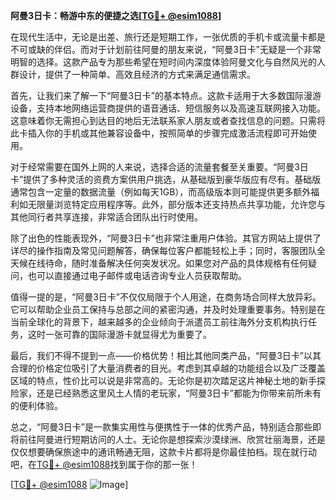 **阿曼3日卡：畅游中东的便捷之选[[TG💪+ @esim1088](https://t.me/s/esim1088)]**

在现代生活中，无论是出差、旅行还是短期工作，一张优质的手机卡或流量卡都是不可或缺的伴侣。而对于计划前往阿曼的朋友来说，“阿曼3日卡”无疑是一个非常明智的选择。这款产品专为那些希望在短时间内深度体验阿曼文化与自然风光的人群设计，提供了一种简单、高效且经济的方式来满足通信需求。

首先，让我们来了解一下“阿曼3日卡”的基本特点。这款卡适用于大多数国际漫游设备，支持本地网络运营商提供的语音通话、短信服务以及高速互联网接入功能。这意味着你无需担心到达目的地后无法联系家人朋友或者查找信息的问题。只需将此卡插入你的手机或其他兼容设备中，按照简单的步骤完成激活流程即可开始使用。

对于经常需要在国外上网的人来说，选择合适的流量套餐至关重要。“阿曼3日卡”提供了多种灵活的资费方案供用户挑选，从基础版到豪华版应有尽有。基础版通常包含一定量的数据流量（例如每天1GB），而高级版本则可能提供更多额外福利如无限量浏览特定应用程序等。此外，部分版本还支持热点共享功能，允许您与其他同行者共享连接，非常适合团队出行时使用。

除了出色的性能表现外，“阿曼3日卡”也非常注重用户体验。其官方网站上提供了详尽的操作指南及常见问题解答，确保每位客户都能轻松上手；同时，客服团队全天候在线待命，随时准备解决任何突发状况。如果您对产品的具体规格有任何疑问，也可以直接通过电子邮件或电话咨询专业人员获取帮助。

值得一提的是，“阿曼3日卡”不仅仅局限于个人用途，在商务场合同样大放异彩。它可以帮助企业员工保持与总部之间的紧密沟通，并及时处理重要事务。特别是在当前全球化的背景下，越来越多的企业倾向于派遣员工前往海外分支机构执行任务，这时一张可靠的国际漫游卡就显得尤为重要了。

最后，我们不得不提到一点——价格优势！相比其他同类产品，“阿曼3日卡”以其合理的价格定位吸引了大量消费者的目光。考虑到其卓越的功能组合以及广泛覆盖区域的特点，性价比可以说是非常高的。无论你是初次踏足这片神秘土地的新手探险家，还是已经熟悉这里风土人情的老玩家，“阿曼3日卡”都能为你带来前所未有的便利体验。

总之，“阿曼3日卡”是一款集实用性与便携性于一体的优秀产品，特别适合那些即将前往阿曼进行短期访问的人士。无论你是想探索沙漠绿洲、欣赏壮丽海景，还是仅仅想要确保旅途中的通讯畅通无阻，这款卡片都将是你最佳拍档。现在就行动吧，在[TG💪+ @esim1088](https://t.me/s/esim1088)找到属于你的那一张！

[[TG💪+ @esim1088](https://t.me/s/esim1088) ![Image](https://i.postimg.cc/4NQfJmqS/Snipaste-2025-05-13-00-14-12.png)]
